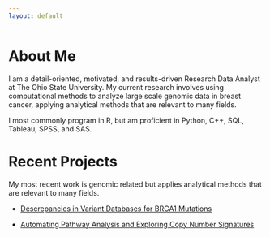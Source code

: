 ```yaml
---
layout: default
---
```

# About Me

I am a detail-oriented, motivated, and results-driven Research Data Analyst at The Ohio State University. My current research involves using computational methods to analyze large scale genomic data in breast cancer, applying analytical methods that are relevant to many fields.

I most commonly program in R, but am proficient in Python, C++, SQL, Tableau, SPSS, and SAS.

# Recent Projects

My most recent work is genomic related but applies analytical methods that are relevant to many fields. 
  
* [Descrepancies in Variant Databases for BRCA1 Mutations](./variants.md)
  
* [Automating Pathway Analysis and Exploring Copy Number Signatures](./Pathway.md)
